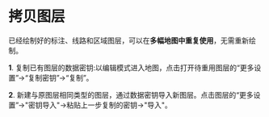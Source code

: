 # 拷贝图层

已经绘制好的标注、线路和区域图层，可以在**多幅地图中重复使用**，无需重新绘制。

**1**. 复制已有图层的数据密钥:以编辑模式进入地图，点击打开待重用图层的“更多设置”->“复制密钥”->“复制”。


**2**. 新建与原图层相同类型的图层，通过数据密钥导入新图层。点击图层的“更多设置”->"密钥导入"->粘贴上一步复制的密钥->"导入"。





